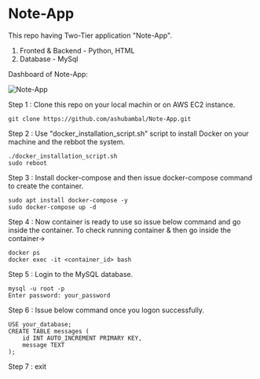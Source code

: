 # Note-App
This repo having Two-Tier application "Note-App".
1. Fronted & Backend - Python, HTML
2. Database - MySql

Dashboard of Note-App:

![Note-App](https://github.com/ashubambal/Note-App/assets/92073828/5543408f-2d28-4a3b-86bd-dc0cfb5d5989)

Step 1 : Clone this repo on your local machin or on AWS EC2 instance.

	git clone https://github.com/ashubambal/Note-App.git

Step 2 : Use "docker_installation_script.sh" script to install Docker on your machine and the rebbot the system.

	./docker_installation_script.sh
 	sudo reboot

Step 3 : Install docker-compose and then issue docker-compose command to create the container.

	sudo apt install docker-compose -y
 	sudo docker-compose up -d

Step 4 : Now container is ready to use so issue below command and go inside the container.
	 To check running container & then go inside the container-> 
  
  	docker ps
	docker exec -it <container_id> bash
 	
Step 5 : Login to the MySQL database.

  	mysql -u root -p
	Enter password: your_password
	
Step 6 : Issue below command once you logon successfully.
 
	USE your_database;
	CREATE TABLE messages (
	    id INT AUTO_INCREMENT PRIMARY KEY,
	    message TEXT
	);


Step 7 : exit
